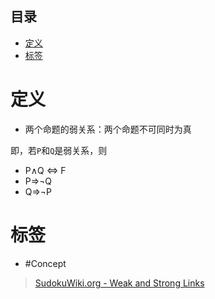 <!-- START doctoc generated TOC please keep comment here to allow auto update -->
<!-- DON'T EDIT THIS SECTION, INSTEAD RE-RUN doctoc TO UPDATE -->
## 目录

- [定义](#%E5%AE%9A%E4%B9%89)
- [标签](#%E6%A0%87%E7%AD%BE)

<!-- END doctoc generated TOC please keep comment here to allow auto update -->

# 定义
- 两个命题的弱关系：两个命题不可同时为真

即，若`P`和`Q`是弱关系，则
- P∧Q ⇔ F
- P⇒¬Q
- Q⇒¬P

# 标签

- #Concept

> [SudokuWiki.org - Weak and Strong Links](https://www.sudokuwiki.org/Weak_and_Strong_Links)
